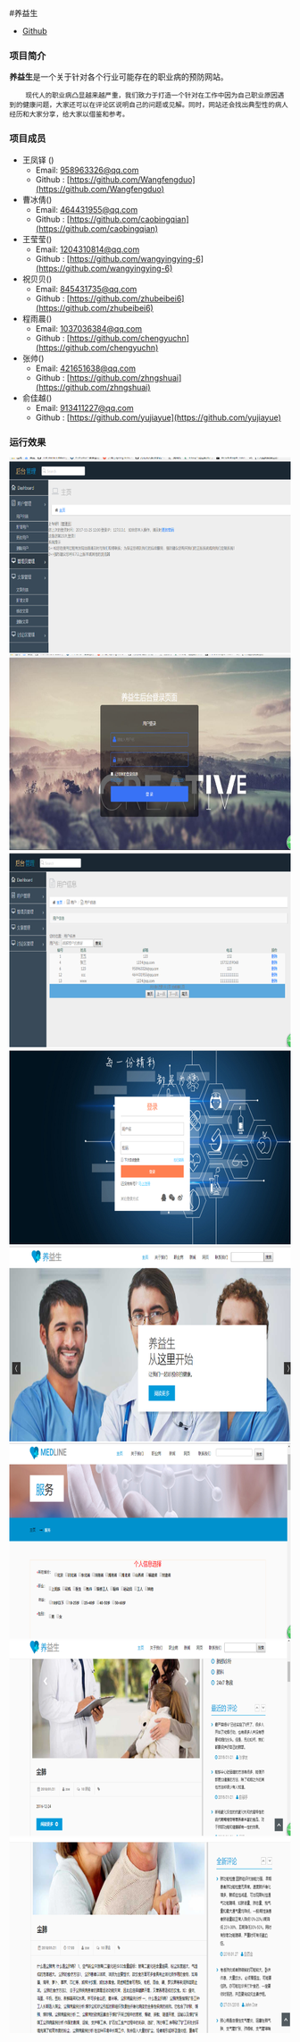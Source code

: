 #养益生
* [Github](https://github.com/Wangfengduo/JavaProject) 

### 项目简介

**养益生**是一个关于针对各个行业可能存在的职业病的预防网站。

        现代人的职业病凸显越来越严重，我们致力于打造一个针对在工作中因为自己职业原因遇到的健康问题，大家还可以在评论区说明自己的问题或见解。同时，网站还会找出典型性的病人经历和大家分享，给大家以借鉴和参考。


### 项目成员
* 王凤铎 () 
  * Email: <958963326@qq.com>
  * Github : [https://github.com/Wangfengduo](https://github.com/Wangfengduo)
* 曹冰倩()
  * Email: <464431955@qq.com>
  * Github : [https://github.com/caobingqian](https://github.com/caobingqian)
* 王莹莹()
  * Email: <1204310814@qq.com>
  * Github : [https://github.com/wangyingying-6](https://github.com/wangyingying-6)
* 祝贝贝()
  * Email: <845431735@qq.com>
  * Github : [https://github.com/zhubeibei6](https://github.com/zhubeibei6)
* 程雨晨()
  * Email: <1037036384@qq.com>
  * Github : [https://github.com/chengyuchn](https://github.com/chengyuchn)
* 张帅()
  * Email: <421651638@qq.com>
  * Github : [https://github.com/zhngshuai](https://github.com/zhngshuai)
* 俞佳越()
  * Email: <913411227@qq.com>
  * Github : [https://github.com/yujiayue](https://github.com/yujiayue)


### 运行效果
<img src="images/admin.png"  width=650  height=350/>
<img src="images/login-admin.png"  width=650  height=350/>
<img src="images/userInfo.png"  width=650  height=350/>
<img src="images/login.png"  width=650  height=350/>
<img src="images/index.png"  width=650  height=350/>
<img src="images/service.png"  width=650  height=350/>
<img src="images/news.png"  width=650  height=350/>
<img src="images/news-single.png"  width=650  height=350/>
